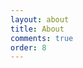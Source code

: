 ```yaml
---
layout: about
title: About
comments: true
order: 8
---
```


<html lang="en">
<head>
    <style>
        /* body {
            font-family: 'Verdana', sans-serif;
            background-color: #f5f5f5;
            color: #444;
            margin: 0;
            padding: 0;
            line-height: 1.8;
        }
        .container {
            max-width: 800px;
            margin: 40px auto;
            background: #fff;
            padding: 20px 30px;
            border-radius: 10px;
            box-shadow: 0 4px 10px rgba(0, 0, 0, 0.1);
        } */
        h1 {
            color: #148f77;
            font-size: 2.5em;
            margin-bottom: 10px;
            text-align: center;
        }
        h2 {
            color: #148f77;
            font-size: 1.5em;
            margin: 20px 0 10px;
        }
        p {
            margin: 10px 0;
            text-align: justify;
        }
        .highlight {
            color: #991f05;
            font-weight: bold;
            display: block;
            text-align: center;
            margin: 10px 0 20px;
            font-size: 1.1em;
        }
        .content-section {
            margin-bottom: 20px;
        }
        .image-container {
            text-align: center;
            margin: 20px 0;
        }
        .image-container img {
            max-width: 100%;
            border-radius: 5px;
            box-shadow: 0 2px 8px rgba(0, 0, 0, 0.1);
        }
        .cta {
            text-align: center;
            margin-top: 30px;
            font-size: 1.2em;
            color: #148f77;
            font-weight: bold;
        }
        footer {
            text-align: center;
            font-size: 0.9em;
            color: #888;
            margin-top: 40px;
        }
        form {
            display:flex;
            flex-direction:column;
            align-items:normal;
            gap:15px;
        }
        input:not([type="submit"]), label textarea{
            display:block;
            width:100%;
            padding-left:10px; 
            /* outline:none; */
        }
        textarea {
            padding-top:10px; 
        }
        input[type="submit"] {
            width:200px;
            height:3em;
            margin: 0 auto;
            border: 2px solid #1A1A1A;
            border-radius: 15px;
            color: #FFFFFF;
            background-color: #000000;
            cursor: pointer;
            box-sizing: border-box;
            text-decoration: none;
            transition: all 300ms cubic-bezier(.23, 1, 0.32, 1);
            user-select: none;
            -webkit-user-select: none;
            touch-action: manipulation;
            will-change: transform;
            min-height: 60px;
            text-align: center;
        }
        input[type="submit"]:focus {
            outline-color: grey;
            outline-width:2px;
            border:5px solid white;
        }
        input[type="submit"]:disabled {
            pointer-events: none;
        }
        input[type="submit"]:hover,input[type="submit"]:active {
            box-shadow: rgba(0, 0, 0, 0.25) 0 8px 15px;
            transform: translateY(-2px);
        }
        input[type="submit"]:active {
            box-shadow: none;
        transform: translateY(0);
        }

    </style>
    <title>Who</title>
</head>
<body>
    <div class="container">
        <h1>Hello, World!</h1>

        <div class="content-section">
            <p>Hi I'm Johnson and I'm starting on this path of 
            becoming a full stack software engineer. I am interested in 
            building applications that help others. I like solving problems 
            that I encounter and sharing the process I took to overcome those obstacles. 
            It's also a pleasure to hear experiences of other's facing or have faced similar problems, 
            I learn a lot from their experiences as well as from reflecting on mine.
            <br>
            Resting and knowing how to cope with stress is also important. 
            I like to listen to music and read to find peace. This year I'm starting 
            this blog as a side activity, for the future me and readers. I'll share my experience 
            along the way. Thanks for reading and hope you achieve your goals too!</p>
        </div>

        <h2 style="text-decoration:underline">Contact Form:</h2>

        <form action="https://api.web3forms.com/submit" method="POST">

        <!-- Public Key Area-->
        <input type="hidden" name="access_key" value="a774a0ec-d91c-4dc2-92ae-36eb81180af8">

        <!-- Form Inputs. Each input must have a name="" attribute -->
        <label for="name">Name: <input id="name" type="text" name="name" placeholder="Name/Subject" required></label>
        <label for="email">Email: <input id="email" type="email" name="email" placeholder="e.g. example.gmail.com" required></label>
        <label for="msg">Message: <textarea id="msg" name="message" placeholder="Type your message here" required></textarea></label>

        <!-- Honeypot Spam Protection -->
        <input type="checkbox" name="botcheck" class="hidden" style="display: none;">

        <!-- Custom Confirmation / Success Page -->
        <!-- <input type="hidden" name="redirect" value="https://mywebsite.com/thanks.html"> -->

        <input type="submit" value="Submit Form">

    </form>



    </div>
</body>
</html>
